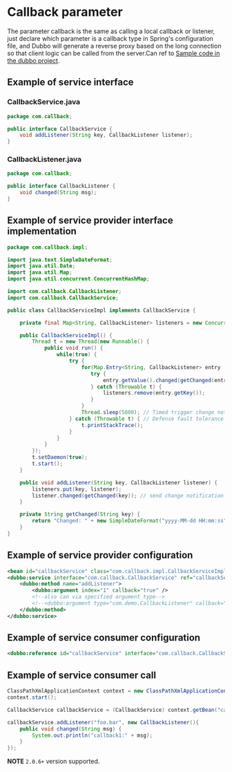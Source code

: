 # Callback parameter

The parameter callback is the same as calling a local callback or listener, just declare which parameter is a callback type in Spring's configuration file, and Dubbo will generate a reverse proxy based on the long connection so that client logic can be called from the server.Can ref to [Sample code in the dubbo project](https://github.com/dubbo/dubbo-samples/tree/master/dubbo-samples-callback).

## Example of service interface

### CallbackService.java

```java
package com.callback;

public interface CallbackService {
    void addListener(String key, CallbackListener listener);
}
```

### CallbackListener.java

```java
package com.callback;

public interface CallbackListener {
    void changed(String msg);
}
```
## Example of service provider interface implementation

```java
package com.callback.impl;

import java.text.SimpleDateFormat;
import java.util.Date;
import java.util.Map;
import java.util.concurrent.ConcurrentHashMap;

import com.callback.CallbackListener;
import com.callback.CallbackService;

public class CallbackServiceImpl implements CallbackService {

    private final Map<String, CallbackListener> listeners = new ConcurrentHashMap<String, CallbackListener>();

    public CallbackServiceImpl() {
        Thread t = new Thread(new Runnable() {
            public void run() {
                while(true) {
                    try {
                        for(Map.Entry<String, CallbackListener> entry : listeners.entrySet()){
                           try {
                               entry.getValue().changed(getChanged(entry.getKey()));
                           } catch (Throwable t) {
                               listeners.remove(entry.getKey());
                           }
                        }
                        Thread.sleep(5000); // Timed trigger change notification
                    } catch (Throwable t) { // Defense fault tolerance
                        t.printStackTrace();
                    }
                }
            }
        });
        t.setDaemon(true);
        t.start();
    }

    public void addListener(String key, CallbackListener listener) {
        listeners.put(key, listener);
        listener.changed(getChanged(key)); // send change notification
    }

    private String getChanged(String key) {
        return "Changed: " + new SimpleDateFormat("yyyy-MM-dd HH:mm:ss").format(new Date());
    }
}
```

## Example of service provider configuration

```xml
<bean id="callbackService" class="com.callback.impl.CallbackServiceImpl" />
<dubbo:service interface="com.callback.CallbackService" ref="callbackService" connections="1" callbacks="1000">
    <dubbo:method name="addListener">
        <dubbo:argument index="1" callback="true" />
        <!--also can via specified argument type-->
        <!--<dubbo:argument type="com.demo.CallbackListener" callback="true" />-->
    </dubbo:method>
</dubbo:service>
```

## Example of service consumer configuration

```xml
<dubbo:reference id="callbackService" interface="com.callback.CallbackService" />
```
## Example of service consumer call

```java
ClassPathXmlApplicationContext context = new ClassPathXmlApplicationContext("classpath:consumer.xml");
context.start();

CallbackService callbackService = (CallbackService) context.getBean("callbackService");

callbackService.addListener("foo.bar", new CallbackListener(){
    public void changed(String msg) {
        System.out.println("callback1:" + msg);
    }
});
```

**NOTE** `2.0.6+` version supported.
